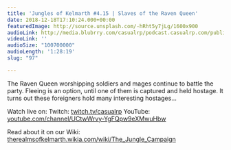 ```yaml
---
title: 'Jungles of Kelmarth #4.15 | Slaves of the Raven Queen'
date: 2018-12-18T17:10:24.000+00:00
featuredImage: http://source.unsplash.com/-hRht5y7jLg/1600x900
audioLink: http://media.blubrry.com/casualrp/podcast.casualrp.com/public/Chapter%204%20Ep.%2015%20_%20Slaves%20of%20the%20Raven%20Queen.mp3
videoLink: ''
audioSize: "100700000"
audioLength: '1:28:19'
slug: "97"

---
```

The Raven Queen worshipping soldiers and mages continue to battle the party. Fleeing is an option, until one of them is captured and held hostage. It turns out these foreigners hold many interesting hostages...

Watch live on:
Twitch: [twitch.tv/casualrp](https://www.twitch.tv/casualrp)
YouTube: [youtube.com/channel/UCtwWrvy-YgFQpw9eXMwuHbw](https://www.youtube.com/channel/UCtwWrvy-YgFQpw9eXMwuHbw)

Read about it on our Wiki: [therealmsofkelmarth.wikia.com/wiki/The_Jungle_Campaign](http://therealmsofkelmarth.wikia.com/wiki/The_Jungle_Campaign)